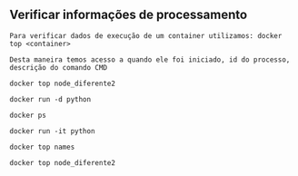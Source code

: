 ## Verificar informações de processamento

```
Para verificar dados de execução de um container utilizamos: docker top <container>
```

```
Desta maneira temos acesso a quando ele foi iniciado, id do processo, descrição do comando CMD
```

```
docker top node_diferente2

docker run -d python

docker ps

docker run -it python

docker top names

docker top node_diferente2
```
